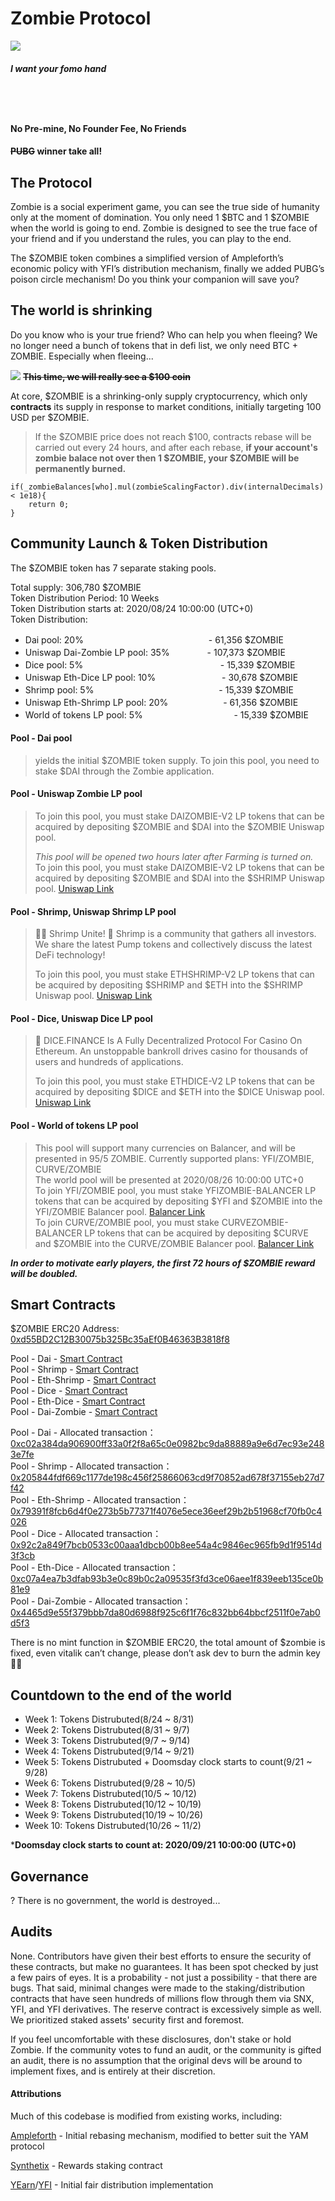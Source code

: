 # Zombie Protocol 
![](https://i.imgur.com/JJpiT1Y.jpg)
#### *I want your fomo hand*
   　  
-----
#### No Pre-mine, No Founder Fee, No Friends
#### ~~PUBG~~ winner take all!

## The Protocol
Zombie is a social experiment game, you can see the true side of humanity only at the moment of domination. You only need 1 $BTC and 1 $ZOMBIE when the world is going to end. Zombie is designed to see the true face of your friend and if you understand the rules, you can play to the end.

The $ZOMBIE token combines a simplified version of Ampleforth’s economic policy with YFI’s distribution mechanism, finally we added PUBG’s poison circle mechanism! Do you think your companion will save you?

## The world is shrinking

Do you know who is your true friend? Who can help you when fleeing? We no longer need a bunch of tokens that in defi list, we only need BTC + ZOMBIE. Especially when fleeing...


![](https://i.imgur.com/aIeonHV.png)
**~~This time, we will really see a $100 coin~~**


At core, $ZOMBIE is a shrinking-only supply cryptocurrency, which only **contracts** its supply in response to market conditions, initially targeting 100 USD per $ZOMBIE. 

> If the $ZOMBIE price does not reach $100, contracts rebase will be carried out every 24 hours, and after each rebase, **if your account's zombie balace not over then 1 $ZOMBIE, your $ZOMBIE will be permanently burned.**
```
if(_zombieBalances[who].mul(zombieScalingFactor).div(internalDecimals) < 1e18){
    return 0;
}
```

## Community Launch & Token Distribution
The $ZOMBIE token has 7 separate staking pools.

Total supply: 306,780 $ZOMBIE  
Token Distribution Period: 10 Weeks  
Token Distribution starts at: 2020/08/24 10:00:00 (UTC+0)  
Token Distribution:
* Dai pool: 20% 　　　　　　　　　　　　　　- 61,356 $ZOMBIE
* Uniswap Dai-Zombie LP pool: 35% 　　　　- 107,373 $ZOMBIE
* Dice pool: 5% 　　 　　 　　 　　 　　　　　　 - 15,339 $ZOMBIE
* Uniswap Eth-Dice LP pool: 10% 　　　　　　　 - 30,678 $ZOMBIE
* Shrimp pool: 5%  　　　　　　　　　　　　　　- 15,339 $ZOMBIE
* Uniswap Eth-Shrimp LP pool: 20%  　　　　　　- 61,356 $ZOMBIE
* World of tokens LP pool: 5%  　 　 　　 　　 　　　- 15,339 $ZOMBIE


#### Pool - Dai pool
> yields the initial $ZOMBIE token supply. To join this pool, you need to stake $DAI through the Zombie application.

#### Pool - Uniswap Zombie LP pool
> To join this pool, you must stake  DAIZOMBIE-V2 LP tokens that can be acquired by depositing $ZOMBIE and $DAI into the $ZOMBIE Uniswap pool.
> 
> *This pool will be opened two hours later after Farming is turned on.*  
> To join this pool, you must stake  DAIZOMBIE-V2 LP tokens that can be acquired by depositing $ZOMBIE and $DAI into the $SHRIMP Uniswap pool. [Uniswap Link](https://app.uniswap.org/#/add/0x6b175474e89094c44da98b954eedeac495271d0f/0xd55bd2c12b30075b325bc35aef0b46363b3818f8)

#### Pool - Shrimp, Uniswap Shrimp LP pool
> 🚨🚨 Shrimp Unite!
>  🦐 Shrimp is a community that gathers all investors. We share the latest Pump tokens and collectively discuss the latest DeFi technology!
>  
> To join this pool, you must stake  ETHSHRIMP-V2 LP tokens that can be acquired by depositing $SHRIMP and $ETH into the $SHRIMP Uniswap pool. [Uniswap Link](https://app.uniswap.org/#/add/0x38c4102d11893351ced7ef187fcf43d33eb1abe6/ETH)

#### Pool - Dice, Uniswap Dice LP pool
> 🎲 DICE.FINANCE Is A Fully Decentralized Protocol For Casino On Ethereum. An unstoppable bankroll drives casino for thousands of users and hundreds of applications.
> 
> To join this pool, you must stake  ETHDICE-V2 LP tokens that can be acquired by depositing $DICE and $ETH into the $DICE Uniswap pool. [Uniswap Link](https://app.uniswap.org/#/add/ETH/0xcf67ced76e8356366291246a9222169f4dbdbe64)

#### Pool - World of tokens LP pool
>This pool will support many currencies on Balancer, and will be presented in 95/5 ZOMBIE. Currently supported plans: YFI/ZOMBIE, CURVE/ZOMBIE  
>The world pool will be presented at 2020/08/26 10:00:00 UTC+0  
>To join YFI/ZOMBIE pool, you must stake  YFIZOMBIE-BALANCER LP tokens that can be acquired by depositing $YFI and $ZOMBIE into the YFI/ZOMBIE Balancer pool. [Balancer Link](https://pools.balancer.exchange/#/pool/0x1066a453127fad74d0ab1c981dffa56d76310517/)  
>To join CURVE/ZOMBIE pool, you must stake  CURVEZOMBIE-BALANCER LP tokens that can be acquired by depositing $CURVE and $ZOMBIE into the CURVE/ZOMBIE Balancer pool. [Balancer Link](https://pools.balancer.exchange/#/pool/0xda4b031b5ece42abb394a9d2130eaa958c2a8b38/)

***In order to motivate early players, the first 72 hours of $ZOMBIE reward will be doubled.***


## Smart Contracts
$ZOMBIE ERC20 Address: [0xd55BD2C12B30075b325Bc35aEf0B46363B3818f8](https://etherscan.io/token/0xd55BD2C12B30075b325Bc35aEf0B46363B3818f8)  

Pool - Dai - [Smart Contract](https://etherscan.io/address/0x66c58b0ed9f987c19177aa5949c3100beda982f5)  
Pool - Shrimp - [Smart Contract](https://etherscan.io/address/0x1dd61127758c47ab95a1931e02d3517f8d0dd1a6)  
Pool - Eth-Shrimp  - [Smart Contract](https://etherscan.io/address/0xd82def026ec724ab8b06a117f69aa32a125e0dbd)  
Pool - Dice - [Smart Contract](https://etherscan.io/address/0xcd3d97a3ebf3910d1572d4446d4303bc77ace335)  
Pool - Eth-Dice - [Smart Contract](https://etherscan.io/address/0x934929f34c7b7611abc1aeca15769da3ca47a097)  
Pool - Dai-Zombie - [Smart Contract](https://etherscan.io/address/0x88a131b5293ca340b454111314b6c1b5c0dfa9b9)  

Pool - Dai - Allocated transaction：[0xc02a384da906900ff33a0f2f8a65c0e0982bc9da88889a9e6d7ec93e2483e7fe](https://etherscan.io/tx/0xc02a384da906900ff33a0f2f8a65c0e0982bc9da88889a9e6d7ec93e2483e7fe)  
Pool - Shrimp - Allocated transaction：[0x205844fdf669c1177de198c456f25866063cd9f70852ad678f37155eb27d7f42](https://etherscan.io/tx/0x205844fdf669c1177de198c456f25866063cd9f70852ad678f37155eb27d7f42)  
Pool - Eth-Shrimp  - Allocated transaction：[0x79391f8fcb6d4f0e273b5b77371f4076e5ece36eef29b2b51968cf70fb0c4026](https://etherscan.io/tx/0x79391f8fcb6d4f0e273b5b77371f4076e5ece36eef29b2b51968cf70fb0c4026)  
Pool - Dice - Allocated transaction：[0x92c2a849f7bcb0533c00aaa1dbcb00b8ee54a4c9846ec965fb9d1f9514d3f3cb](https://etherscan.io/tx/0x92c2a849f7bcb0533c00aaa1dbcb00b8ee54a4c9846ec965fb9d1f9514d3f3cb)  
Pool - Eth-Dice - Allocated transaction：[0xc07a4ea7b3dfab93b3e0c89b0c2a09535f3fd3ce06aee1f839eeb135ce0b81e9](https://etherscan.io/tx/0xc07a4ea7b3dfab93b3e0c89b0c2a09535f3fd3ce06aee1f839eeb135ce0b81e9)  
Pool - Dai-Zombie - Allocated transaction：[0x4465d9e55f379bbb7da80d6988f925c6f1f76c832bb64bbcf2511f0e7ab0d5f3](https://etherscan.io/tx/0x4465d9e55f379bbb7da80d6988f925c6f1f76c832bb64bbcf2511f0e7ab0d5f3)  

There is no mint function in $ZOMBIE ERC20, the total amount of $zombie is fixed, even vitalik can’t change, please don’t ask dev to burn the admin key🙆‍♂️

## Countdown to the end of the world
* Week 1: Tokens Distrubuted(8/24 ~ 8/31)
* Week 2: Tokens Distrubuted(8/31 ~ 9/7)
* Week 3: Tokens Distrubuted(9/7 ~ 9/14)
* Week 4: Tokens Distrubuted(9/14 ~ 9/21)
* Week 5: Tokens Distrubuted + Doomsday clock starts to count(9/21 ~ 9/28)
* Week 6: Tokens Distrubuted(9/28 ~ 10/5)
* Week 7: Tokens Distrubuted(10/5 ~ 10/12)
* Week 8: Tokens Distrubuted(10/12 ~ 10/19)
* Week 9: Tokens Distrubuted(10/19 ~ 10/26)
* Week 10: Tokens Distrubuted(10/26 ~ 11/2)

***Doomsday clock starts to count at: 2020/09/21 10:00:00 (UTC+0)**

## Governance
? There is no government, the world is destroyed...


## Audits

None. Contributors have given their best efforts to ensure the security of these contracts, but make no guarantees. It has been spot checked by just a few pairs of eyes. It is a probability - not just a possibility - that there are bugs. That said, minimal changes were made to the staking/distribution contracts that have seen hundreds of millions flow through them via SNX, YFI, and YFI derivatives. The reserve contract is excessively simple as well. We prioritized staked assets' security first and foremost.


If you feel uncomfortable with these disclosures, don't stake or hold Zombie. If the community votes to fund an audit, or the community is gifted an audit, there is no assumption that the original devs will be around to implement fixes, and is entirely at their discretion.



#### Attributions
Much of this codebase is modified from existing works, including:

[Ampleforth](https://ampleforth.org) - Initial rebasing mechanism, modified to better suit the YAM protocol

[Synthetix](https://synthetix.io) - Rewards staking contract

[YEarn](https://yearn.finance)/[YFI](https://ygov.finance) - Initial fair distribution implementation
